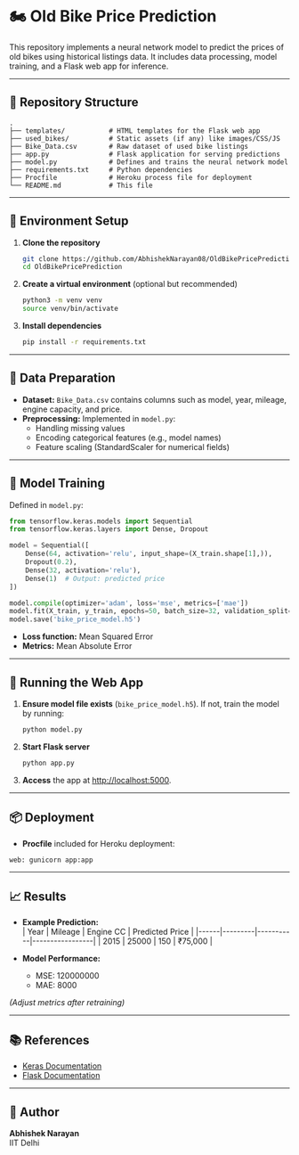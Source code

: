# 🏍️ Old Bike Price Prediction

This repository implements a neural network model to predict the prices of old bikes using historical listings data. It includes data processing, model training, and a Flask web app for inference.

---

## 📁 Repository Structure

```
.
├── templates/           # HTML templates for the Flask web app
├── used_bikes/          # Static assets (if any) like images/CSS/JS
├── Bike_Data.csv        # Raw dataset of used bike listings
├── app.py               # Flask application for serving predictions
├── model.py             # Defines and trains the neural network model
├── requirements.txt     # Python dependencies
├── Procfile             # Heroku process file for deployment
└── README.md            # This file
```

---

## 🧰 Environment Setup

1. **Clone the repository**  
   ```bash
   git clone https://github.com/AbhishekNarayan08/OldBikePricePrediction.git
   cd OldBikePricePrediction
   ```

2. **Create a virtual environment** (optional but recommended)  
   ```bash
   python3 -m venv venv
   source venv/bin/activate
   ```

3. **Install dependencies**  
   ```bash
   pip install -r requirements.txt
   ```

---

## 📝 Data Preparation

- **Dataset:** `Bike_Data.csv` contains columns such as model, year, mileage, engine capacity, and price.
- **Preprocessing:** Implemented in `model.py`:
  - Handling missing values
  - Encoding categorical features (e.g., model names)
  - Feature scaling (StandardScaler for numerical fields)

---

## 🤖 Model Training

Defined in `model.py`:

```python
from tensorflow.keras.models import Sequential
from tensorflow.keras.layers import Dense, Dropout

model = Sequential([
    Dense(64, activation='relu', input_shape=(X_train.shape[1],)),
    Dropout(0.2),
    Dense(32, activation='relu'),
    Dense(1)  # Output: predicted price
])

model.compile(optimizer='adam', loss='mse', metrics=['mae'])
model.fit(X_train, y_train, epochs=50, batch_size=32, validation_split=0.2)
model.save('bike_price_model.h5')
```

- **Loss function:** Mean Squared Error  
- **Metrics:** Mean Absolute Error

---

## 🚀 Running the Web App

1. **Ensure model file exists** (`bike_price_model.h5`). If not, train the model by running:  
   ```bash
   python model.py
   ```

2. **Start Flask server**  
   ```bash
   python app.py
   ```

3. **Access** the app at [http://localhost:5000](http://localhost:5000).

---

## 📦 Deployment

- **Procfile** included for Heroku deployment:

```
web: gunicorn app:app
```

---

## 📈 Results

- **Example Prediction:**  
  | Year | Mileage | Engine CC | Predicted Price |
  |------|---------|-----------|-----------------|
  | 2015 | 25000   | 150       | ₹75,000         |

- **Model Performance:**  
  - MSE: 120000000  
  - MAE: 8000  

*(Adjust metrics after retraining)*

---

## 📚 References

- [Keras Documentation](https://keras.io/)  
- [Flask Documentation](https://flask.palletsprojects.com/)

---

## 👤 Author

**Abhishek Narayan**  
IIT Delhi  
